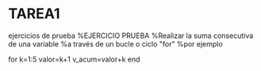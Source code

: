 # TAREA1
 ejercicios de prueba
 %EJERCICIO PRUEBA
 %Realizar la suma consecutiva de una variable
 %a través de un bucle o ciclo "for"
 %por ejemplo

 for k=1:5
     valor=k+1
     v_acum=valor+k
 end
 
